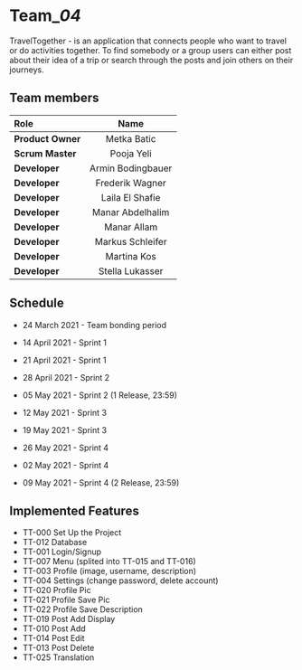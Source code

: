 # Team_*04*

TravelTogether - is an application that connects people who want to travel or do activities together.
To find somebody or a group users can either post about their idea of a trip or search through the posts
and join others on their journeys.



## Team members

| Role             | Name                  | 
| :---             |    :----:             |
| **Product Owner**|   Metka Batic         |
| **Scrum Master** |   Pooja Yeli          |
| **Developer**    |   Armin Bodingbauer   |
| **Developer**    |   Frederik Wagner     |
| **Developer**    |   Laila El Shafie     |
| **Developer**    |   Manar Abdelhalim    |
| **Developer**    |   Manar Allam         |
| **Developer**    |   Markus Schleifer    |
| **Developer**    |   Martina Kos         |
| **Developer**    |   Stella Lukasser     |


## Schedule

* 24 March 2021 - Team bonding period
* 14 April 2021 - Sprint 1
* 21 April 2021 - Sprint 1

* 28 April 2021 - Sprint 2
* 05 May 2021 - Sprint 2 (1 Release, 23:59)

* 12 May 2021 - Sprint 3
* 19 May 2021 - Sprint 3

* 26 May 2021 - Sprint 4
* 02 May 2021 - Sprint 4
* 09 May 2021 - Sprint 4 (2 Release, 23:59)

## Implemented Features

* TT-000 Set Up the Project
* TT-012 Database
* TT-001 Login/Signup
* TT-007 Menu (splited into TT-015 and TT-016)
* TT-003 Profile (image, username, description)
* TT-004 Settings (change password, delete account)
* TT-020 Profile Pic
* TT-021 Profile Save Pic
* TT-022 Profile Save Description
* TT-019 Post Add Display
* TT-010 Post Add
* TT-014 Post Edit
* TT-013 Post Delete
* TT-025 Translation
